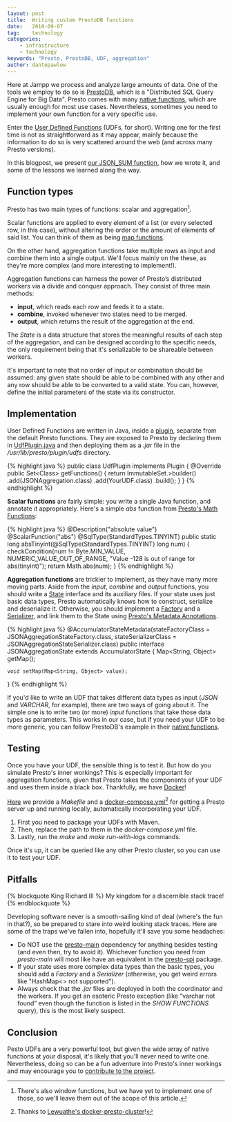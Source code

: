 ```yaml
---
layout: post
title:  Writing custom PrestoDB functions
date:   2018-09-07
tag:    technology
categories:
    - infrastructure
    - technology
keywords: "Presto, PrestoDB, UDF, aggregation"
author: dantepawlow
---
```


<!--excerpt.start-->

Here at Jampp we process and analyze large amounts of data.
One of the tools we employ to do so is [PrestoDB](https://prestodb.io/), which is a "Distributed SQL Query Engine for Big Data".
Presto comes with many [native functions](https://prestodb.io/docs/current/functions.html), which are usually enough for most use cases. Nevertheless, sometimes you need to implement your own function for a very specific use.

Enter the [User Defined Functions](https://prestodb.io/docs/current/develop/functions.html) (UDFs, for short).
Writing one for the first time is not as straightforward as it may appear, mainly because the information to do so is very scattered around the web (and across many Presto versions).

In this blogpost, we present [our JSON_SUM function](TODO), how we wrote it, and some of the lessons we learned along the way.

<!--excerpt.end-->

## Function types

Presto has two main types of functions: scalar and aggregation[^1].

[^1]: There's also window functions, but we have yet to implement one of those, so we'll leave them out of the scope of this article.

Scalar functions are applied to every element of a list (or every selected row, in this case), without altering the order or the amount of elements of said list.
You can think of them as being [map functions](https://en.wikipedia.org/wiki/Map_(higher-order_function)).

On the other hand, aggregation functions take multiple rows as input and combine them into a single output.
We'll focus mainly on the these, as they're more complex (and more interesting to implement!).

Aggregation functions can harness the power of Presto’s distributed workers via a divide and conquer approach.
They consist of three main methods:

* __input__, which reads each row and feeds it to a state.
* __combine__, invoked whenever two states need to be merged.
* __output__, which returns the result of the aggregation at the end.

The _State_ is a data structure that stores the meaningful results of each step of the aggregation, and can be designed according to the specific needs, the only requirement being that it's serializable to be shareable between workers.

It's important to note that no order of input or combination should be assumed: any given state should be able to be combined with any other and any row should be able to be converted to a valid state.
You can, however, define the initial parameters of the state via its constructor.

## Implementation

User Defined Functions are written in Java, inside a [plugin](https://prestodb.io/docs/current/develop/spi-overview.html), separate from the default Presto functions.
They are exposed to Presto by declaring them in [UdfPlugin.java](TODO) and then deploying them as a _.jar_ file in the _/usr/lib/presto/plugin/udfs_ directory.

{% highlight java %}
public class UdfPlugin
        implements Plugin
{
    @Override
    public Set<Class<?>> getFunctions()
    {
        return ImmutableSet.<Class<?>>builder()
                .add(JSONAggregation.class)
                .add(YourUDF.class)
                .build();
    }
}
{% endhighlight %}

**Scalar functions** are fairly simple: you write a single Java function, and annotate it appropriately.
Here's a simple _abs_ function from [Presto's Math Functions](https://github.com/prestodb/presto/blob/3060c65a1812c6c8b0c2ab725b0184dbad67f0ed/presto-main/src/main/java/com/facebook/presto/operator/scalar/MathFunctions.java#L93):

{% highlight java %}
@Description("absolute value")
@ScalarFunction("abs")
@SqlType(StandardTypes.TINYINT)
public static long absTinyint(@SqlType(StandardTypes.TINYINT) long num)
{
    checkCondition(num != Byte.MIN_VALUE, NUMERIC_VALUE_OUT_OF_RANGE, "Value -128 is out of range for abs(tinyint)");
    return Math.abs(num);
}
{% endhighlight %}

**Aggregation functions** are trickier to implement, as they have many more moving parts.
Aside from the _input_, _combine_ and _output_ functions, you should write a [State](TODO) interface and its auxiliary files.
If your state uses just basic data types, Presto automatically knows how to construct, serialize and deserialize it.
Otherwise, you should implement a [Factory](TODO) and a [Serializer](TODO), and link them to the State using [Presto's Metadata Annotations](https://github.com/prestodb/presto/tree/3060c65a1812c6c8b0c2ab725b0184dbad67f0ed/presto-main/src/main/java/com/facebook/presto/metadata).

{% highlight java %}
@AccumulatorStateMetadata(stateFactoryClass = JSONAggregationStateFactory.class, stateSerializerClass = JSONAggregationStateSerializer.class)
public interface JSONAggregationState
        extends AccumulatorState
{
    Map<String, Object> getMap();

    void setMap(Map<String, Object> value);
}
{% endhighlight %}

If you'd like to write an UDF that takes different data types as input (_JSON_ and _VARCHAR_, for example), there are two ways of going about it.
The simple one is to write two (or more) _input_ functions that take those data types as parameters.
This works in our case, but if you need your UDF to be more generic, you can follow PrestoDB's example in their [native functions](https://github.com/prestodb/presto/tree/master/presto-main/src/main/java/com/facebook/presto/operator/aggregation).

## Testing

Once you have your UDF, the sensible thing is to test it.
But how do you simulate Presto's inner workings? This is especially important for aggregation functions, given that Presto takes the components of your UDF and uses them inside a black box.
Thankfully, we have [Docker](https://www.docker.com/)!

[Here](TODO) we provide a _Makefile_ and a [docker-compose.yml](TODO)[^2] for getting a Presto server up and running locally, automatically incorporating your UDF.

1. First you need to package your UDFs with Maven.
2. Then, replace the path to them in the _docker-compose.yml_ file.
3. Lastly, run the _make_ and _make run-with-logs_ commands.

[^2]: Thanks to [Lewuathe's docker-presto-cluster](https://github.com/Lewuathe/docker-presto-cluster)!

Once it's up, it can be queried like any other Presto cluster, so you can use it to test your UDF.

## Pitfalls

{% blockquote King Richard III %}
My kingdom for a discernible stack trace!
{% endblockquote %}

Developing software never is a smooth-sailing kind of deal (where's the fun in that?), so be prepared to stare into weird looking stack traces.
Here are some of the traps we've fallen into, hopefully it'll save you some headaches:

* Do NOT use the [presto-main](https://mvnrepository.com/artifact/com.facebook.presto/presto-main) dependency for anything besides testing (and even then, try to avoid it). Whichever function you need from _presto-main_ will most like have an equivalent in the [presto-spi](https://mvnrepository.com/artifact/com.facebook.presto/presto-spi) package.
* If your state uses more complex data types than the basic types, you should add a _Factory_ and a _Serializer_ (otherwise, you get weird errors like "HashMap<> not supported").
* Always check that the _.jar_ files are deployed in both the coordinator and the workers. If you get an esoteric Presto exception (like “varchar not found” even though the function is listed in the _SHOW FUNCTIONS_ query), this is the most likely suspect.

## Conclusion

Pesto UDFs are a very powerful tool, but given the wide array of native functions at your disposal, it's likely that you'll never need to write one.
Nevertheless, doing so can be a fun adventure into Presto's inner workings and may encourage you to [contribute to the project](https://github.com/prestodb/presto/blob/master/CONTRIBUTING.md).